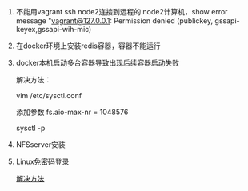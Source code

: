 
1. 不能用vagrant ssh node2连接到远程的 node2计算机，show error message "vagrant@127.0.0.1: Permission denied (publickey, gssapi-keyex,gssapi-wih-mic)

2. 在docker环境上安装redis容器，容器不能运行

3. docker本机启动多台容器导致出现后续容器启动失败

   解决方法：
   
   vim /etc/sysctl.conf
   
   添加参数 fs.aio-max-nr = 1048576
   
   sysctl -p
   
4. NFSserver安装
5. Linux免密码登录
   
   [解决方法](https://github.com/stevenli91748/DEMO/blob/master/Spring%20Cloud%20%E5%BE%AE%E6%9C%8D%E5%8A%A1%E6%9D%83%E9%99%90%E7%B3%BB%E7%BB%9F%E6%90%AD%E5%BB%BA%E6%95%99%E7%A8%8B%E9%A1%B9%E7%9B%AE%E5%AE%9E%E6%93%8D---2020/%E7%AC%AC%E4%B9%9D%E7%AB%A0%20K8S%E9%9B%86%E7%BE%A4%E9%83%A8%E7%BD%B2/%E4%B8%89%E4%B8%BB%E4%B8%89%E4%BB%8E%E7%9A%84K8S%E9%9B%86%E7%BE%A4%E7%BB%93%E6%9E%84%E4%B9%8B%E5%85%8D%E5%AF%86%E7%99%BB%E5%BD%95.md)
